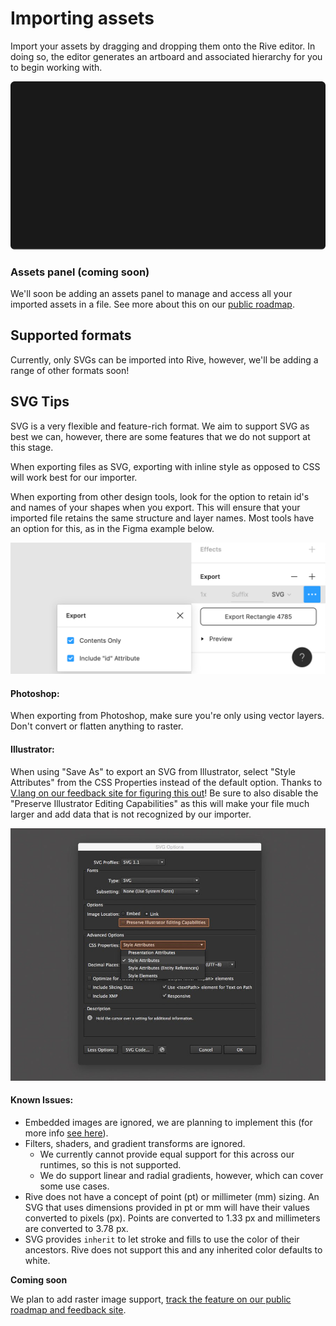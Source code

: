 # Importing assets

Import your assets by dragging and dropping them onto the Rive editor. In doing so, the editor generates an artboard and associated hierarchy for you to begin working with.

![](../../.gitbook/assets/import%20%281%29.gif)

### Assets panel \(coming soon\)

We'll soon be adding an assets panel to manage and access all your imported assets in a file. See more about this on our [public roadmap](https://feedback.rive.app/116).

## Supported formats

Currently, only SVGs can be imported into Rive, however, we'll be adding a range of other formats soon!

## SVG Tips

SVG is a very flexible and feature-rich format. We aim to support SVG as best we can, however, there are some features that we do not support at this stage. 

When exporting files as SVG, exporting with inline style as opposed to CSS will work best for our importer.

When exporting from other design tools, look for the option to retain id's and names of your shapes when you export. This will ensure that your imported file retains the same structure and layer names. Most tools have an option for this, as in the Figma example below.

![Figma&apos;s option to include &quot;id&quot; attribute](../../.gitbook/assets/figma_export_id.png)

#### Photoshop:

When exporting from Photoshop, make sure you're only using vector layers. Don't convert or flatten anything to raster.

#### Illustrator:

When using "Save As" to export an SVG from Illustrator, select "Style Attributes" from the CSS Properties instead of the default option. Thanks to [V.lang on our feedback site for figuring this out](https://feedback.rive.app/122)! Be sure to also disable the "Preserve Illustrator Editing Capabilities" as this will make your file much larger and add data that is not recognized by our importer. 

![Illustrator&apos;s Save As SVG panel](../../.gitbook/assets/image%20%282%29.png)

#### Known Issues: 

* Embedded images are ignored, we are planning to implement this \(for more info [see here](https://feedback.rive.app/69)\).
* Filters, shaders, and gradient transforms are ignored. 
  * We currently cannot provide equal support for this across our runtimes, so this is not supported.
  * We do support linear and radial gradients, however, which can cover some use cases.
* Rive does not have a concept of point \(pt\) or millimeter \(mm\) sizing. An SVG that uses dimensions provided in pt or mm will have their values converted to pixels \(px\). Points are converted to 1.33 px and millimeters are converted to  3.78 px. 
* SVG provides `inherit` to let stroke and fills to use the color of their ancestors. Rive does not support this and any inherited color defaults to white.

**Coming soon**

We plan to add raster image support, [track the feature on our public roadmap and feedback site](https://feedback.rive.app/69).

